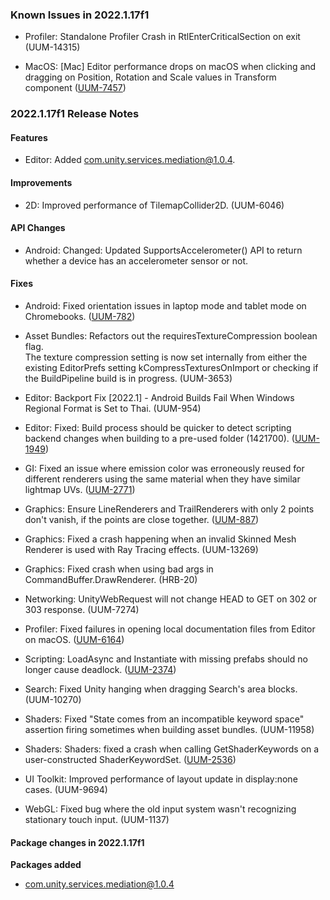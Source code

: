 ### Known Issues in 2022.1.17f1

*   Profiler: Standalone Profiler Crash in RtlEnterCriticalSection on exit (UUM-14315)
    
*   MacOS: \[Mac\] Editor performance drops on macOS when clicking and dragging on Position, Rotation and Scale values in Transform component ([UUM-7457](https://issuetracker.unity3d.com/issues/mac-editor-performance-drops-on-macos-when-clicking-and-dragging-on-position-rotation-and-scale-values-in-transform-component))
    

### 2022.1.17f1 Release Notes

#### Features

*   Editor: Added com.unity.services.mediation@1.0.4.

#### Improvements

*   2D: Improved performance of TilemapCollider2D. (UUM-6046)

#### API Changes

*   Android: Changed: Updated SupportsAccelerometer() API to return whether a device has an accelerometer sensor or not.

#### Fixes

*   Android: Fixed orientation issues in laptop mode and tablet mode on Chromebooks. ([UUM-782](https://issuetracker.unity3d.com/issues/chromeos-pixelbook-can-switch-to-portrait-orientations-which-result-in-vertical-resolution-that-cannot-be-undone))
    
*   Asset Bundles: Refactors out the requiresTextureCompression boolean flag.  
    The texture compression setting is now set internally from either the existing EditorPrefs setting kCompressTexturesOnImport or checking if the BuildPipeline build is in progress. (UUM-3653)
    
*   Editor: Backport Fix \[2022.1\] - Android Builds Fail When Windows Regional Format is Set to Thai. (UUM-954)
    
*   Editor: Fixed: Build process should be quicker to detect scripting backend changes when building to a pre-used folder (1421700). ([UUM-1949](https://issuetracker.unity3d.com/issues/build-doesnt-fail-instantly-when-building-with-a-different-backend-over-an-existing-build))
    
*   GI: Fixed an issue where emission color was erroneously reused for different renderers using the same material when they have similar lightmap UVs. ([UUM-2771](https://issuetracker.unity3d.com/issues/color-of-baked-lightmaps-is-incorrect-when-a-material-with-emission-is-present-and-generate-lightmap-uvs-is-enabled))
    
*   Graphics: Ensure LineRenderers and TrailRenderers with only 2 points don't vanish, if the points are close together. ([UUM-887](https://issuetracker.unity3d.com/issues/backport-linerenderer-is-not-drawn-if-the-length-is-0-dot-003162-or-less))
    
*   Graphics: Fixed a crash happening when an invalid Skinned Mesh Renderer is used with Ray Tracing effects. (UUM-13269)
    
*   Graphics: Fixed crash when using bad args in CommandBuffer.DrawRenderer. (HRB-20)
    
*   Networking: UnityWebRequest will not change HEAD to GET on 302 or 303 response. (UUM-7274)
    
*   Profiler: Fixed failures in opening local documentation files from Editor on macOS. ([UUM-6164](https://issuetracker.unity3d.com/issues/application-cannot-be-opened-error-on-pressng-help-icon-in-profiler-window))
    
*   Scripting: LoadAsync and Instantiate with missing prefabs should no longer cause deadlock. ([UUM-2374](https://issuetracker.unity3d.com/issues/editor-produces-a-deadlock-when-instantiating-a-prefab-with-missing-scripts-and-loading-other-prefabs-with-resources-dot-loadasync))
    
*   Search: Fixed Unity hanging when dragging Search's area blocks. (UUM-10270)
    
*   Shaders: Fixed "State comes from an incompatible keyword space" assertion firing sometimes when building asset bundles. (UUM-11958)
    
*   Shaders: Shaders: fixed a crash when calling GetShaderKeywords on a user-constructed ShaderKeywordSet. ([UUM-2536](https://issuetracker.unity3d.com/issues/editor-crashes-when-building-if-calling-shaderkeyword-methods-in-ipreprocessshaders-classes))
    
*   UI Toolkit: Improved performance of layout update in display:none cases. (UUM-9694)
    
*   WebGL: Fixed bug where the old input system wasn't recognizing stationary touch input. (UUM-1137)
    

#### Package changes in 2022.1.17f1

**Packages added**

*   [com.unity.services.mediation@1.0.4](https://docs.unity3d.com/Packages/com.unity.services.mediation@1.0//changelog/CHANGELOG.html)